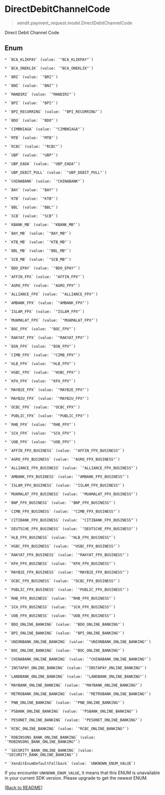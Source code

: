 # DirectDebitChannelCode
> xendit.payment_request.model.DirectDebitChannelCode

Direct Debit Channel Code


## Enum


    * `BCA_KLIKPAY` (value: `"BCA_KLIKPAY"`)

    * `BCA_ONEKLIK` (value: `"BCA_ONEKLIK"`)

    * `BRI` (value: `"BRI"`)

    * `BNI` (value: `"BNI"`)

    * `MANDIRI` (value: `"MANDIRI"`)

    * `BPI` (value: `"BPI"`)

    * `BPI_RECURRING` (value: `"BPI_RECURRING"`)

    * `BDO` (value: `"BDO"`)

    * `CIMBNIAGA` (value: `"CIMBNIAGA"`)

    * `MTB` (value: `"MTB"`)

    * `RCBC` (value: `"RCBC"`)

    * `UBP` (value: `"UBP"`)

    * `UBP_EADA` (value: `"UBP_EADA"`)

    * `UBP_DEBIT_PULL` (value: `"UBP_DEBIT_PULL"`)

    * `CHINABANK` (value: `"CHINABANK"`)

    * `BAY` (value: `"BAY"`)

    * `KTB` (value: `"KTB"`)

    * `BBL` (value: `"BBL"`)

    * `SCB` (value: `"SCB"`)

    * `KBANK_MB` (value: `"KBANK_MB"`)

    * `BAY_MB` (value: `"BAY_MB"`)

    * `KTB_MB` (value: `"KTB_MB"`)

    * `BBL_MB` (value: `"BBL_MB"`)

    * `SCB_MB` (value: `"SCB_MB"`)

    * `BDO_EPAY` (value: `"BDO_EPAY"`)

    * `AFFIN_FPX` (value: `"AFFIN_FPX"`)

    * `AGRO_FPX` (value: `"AGRO_FPX"`)

    * `ALLIANCE_FPX` (value: `"ALLIANCE_FPX"`)

    * `AMBANK_FPX` (value: `"AMBANK_FPX"`)

    * `ISLAM_FPX` (value: `"ISLAM_FPX"`)

    * `MUAMALAT_FPX` (value: `"MUAMALAT_FPX"`)

    * `BOC_FPX` (value: `"BOC_FPX"`)

    * `RAKYAT_FPX` (value: `"RAKYAT_FPX"`)

    * `BSN_FPX` (value: `"BSN_FPX"`)

    * `CIMB_FPX` (value: `"CIMB_FPX"`)

    * `HLB_FPX` (value: `"HLB_FPX"`)

    * `HSBC_FPX` (value: `"HSBC_FPX"`)

    * `KFH_FPX` (value: `"KFH_FPX"`)

    * `MAYB2E_FPX` (value: `"MAYB2E_FPX"`)

    * `MAYB2U_FPX` (value: `"MAYB2U_FPX"`)

    * `OCBC_FPX` (value: `"OCBC_FPX"`)

    * `PUBLIC_FPX` (value: `"PUBLIC_FPX"`)

    * `RHB_FPX` (value: `"RHB_FPX"`)

    * `SCH_FPX` (value: `"SCH_FPX"`)

    * `UOB_FPX` (value: `"UOB_FPX"`)

    * `AFFIN_FPX_BUSINESS` (value: `"AFFIN_FPX_BUSINESS"`)

    * `AGRO_FPX_BUSINESS` (value: `"AGRO_FPX_BUSINESS"`)

    * `ALLIANCE_FPX_BUSINESS` (value: `"ALLIANCE_FPX_BUSINESS"`)

    * `AMBANK_FPX_BUSINESS` (value: `"AMBANK_FPX_BUSINESS"`)

    * `ISLAM_FPX_BUSINESS` (value: `"ISLAM_FPX_BUSINESS"`)

    * `MUAMALAT_FPX_BUSINESS` (value: `"MUAMALAT_FPX_BUSINESS"`)

    * `BNP_FPX_BUSINESS` (value: `"BNP_FPX_BUSINESS"`)

    * `CIMB_FPX_BUSINESS` (value: `"CIMB_FPX_BUSINESS"`)

    * `CITIBANK_FPX_BUSINESS` (value: `"CITIBANK_FPX_BUSINESS"`)

    * `DEUTSCHE_FPX_BUSINESS` (value: `"DEUTSCHE_FPX_BUSINESS"`)

    * `HLB_FPX_BUSINESS` (value: `"HLB_FPX_BUSINESS"`)

    * `HSBC_FPX_BUSINESS` (value: `"HSBC_FPX_BUSINESS"`)

    * `RAKYAT_FPX_BUSINESS` (value: `"RAKYAT_FPX_BUSINESS"`)

    * `KFH_FPX_BUSINESS` (value: `"KFH_FPX_BUSINESS"`)

    * `MAYB2E_FPX_BUSINESS` (value: `"MAYB2E_FPX_BUSINESS"`)

    * `OCBC_FPX_BUSINESS` (value: `"OCBC_FPX_BUSINESS"`)

    * `PUBLIC_FPX_BUSINESS` (value: `"PUBLIC_FPX_BUSINESS"`)

    * `RHB_FPX_BUSINESS` (value: `"RHB_FPX_BUSINESS"`)

    * `SCH_FPX_BUSINESS` (value: `"SCH_FPX_BUSINESS"`)

    * `UOB_FPX_BUSINESS` (value: `"UOB_FPX_BUSINESS"`)

    * `BDO_ONLINE_BANKING` (value: `"BDO_ONLINE_BANKING"`)

    * `BPI_ONLINE_BANKING` (value: `"BPI_ONLINE_BANKING"`)

    * `UNIONBANK_ONLINE_BANKING` (value: `"UNIONBANK_ONLINE_BANKING"`)

    * `BOC_ONLINE_BANKING` (value: `"BOC_ONLINE_BANKING"`)

    * `CHINABANK_ONLINE_BANKING` (value: `"CHINABANK_ONLINE_BANKING"`)

    * `INSTAPAY_ONLINE_BANKING` (value: `"INSTAPAY_ONLINE_BANKING"`)

    * `LANDBANK_ONLINE_BANKING` (value: `"LANDBANK_ONLINE_BANKING"`)

    * `MAYBANK_ONLINE_BANKING` (value: `"MAYBANK_ONLINE_BANKING"`)

    * `METROBANK_ONLINE_BANKING` (value: `"METROBANK_ONLINE_BANKING"`)

    * `PNB_ONLINE_BANKING` (value: `"PNB_ONLINE_BANKING"`)

    * `PSBANK_ONLINE_BANKING` (value: `"PSBANK_ONLINE_BANKING"`)

    * `PESONET_ONLINE_BANKING` (value: `"PESONET_ONLINE_BANKING"`)

    * `RCBC_ONLINE_BANKING` (value: `"RCBC_ONLINE_BANKING"`)

    * `ROBINSONS_BANK_ONLINE_BANKING` (value: `"ROBINSONS_BANK_ONLINE_BANKING"`)

    * `SECURITY_BANK_ONLINE_BANKING` (value: `"SECURITY_BANK_ONLINE_BANKING"`)

    * `XenditEnumDefaultFallback` (value: `UNKNOWN_ENUM_VALUE`)

If you encounter `UNKNOWN_ENUM_VALUE`, it means that this ENUM is unavailable in your current SDK version. Please upgrade to get the newest ENUM.

[[Back to README]](../../README.md)


